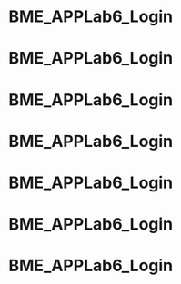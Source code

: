 # BME_APPLab6_Login
# BME_APPLab6_Login
# BME_APPLab6_Login
# BME_APPLab6_Login
# BME_APPLab6_Login
# BME_APPLab6_Login
# BME_APPLab6_Login
